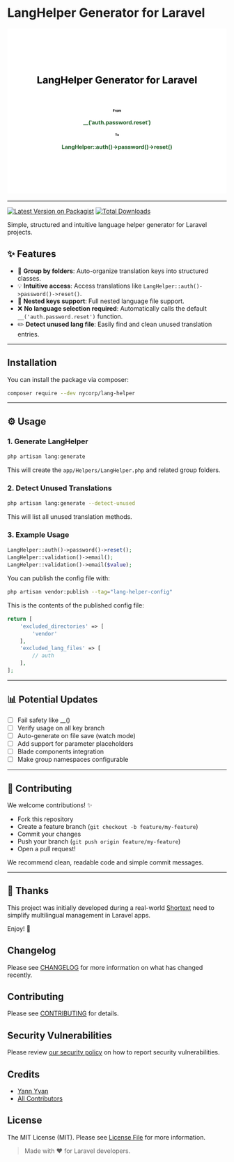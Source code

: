 # LangHelper Generator for Laravel

![Cover](cover.png)

---
[![Latest Version on Packagist](https://img.shields.io/packagist/v/nycorp/lang-helper.svg?style=flat-square)](https://packagist.org/packages/nycorp/lang-helper)
[![Total Downloads](https://img.shields.io/packagist/dt/nycorp/lang-helper.svg?style=flat-square)](https://packagist.org/packages/nycorp/lang-helper)

Simple, structured and intuitive language helper generator for Laravel projects.

## ✨ Features

- 📁 **Group by folders**: Auto-organize translation keys into structured classes.
- 💡 **Intuitive access**: Access translations like `LangHelper::auth()->password()->reset()`.
- 🔄 **Nested keys support**: Full nested language file support.
- ❌ **No language selection required**: Automatically calls the default `__('auth.password.reset')` function.
- ✏️ **Detect unused lang file**: Easily find and clean unused translation entries.

---

## Installation

You can install the package via composer:

```bash
composer require --dev nycorp/lang-helper
```

---

## ⚙️ Usage

### 1. Generate LangHelper

```bash
php artisan lang:generate
```

This will create the `app/Helpers/LangHelper.php` and related group folders.

### 2. Detect Unused Translations

```bash
php artisan lang:generate --detect-unused
```

This will list all unused translation methods.

### 3. Example Usage

```php
LangHelper::auth()->password()->reset();
LangHelper::validation()->email();
LangHelper::validation()->email($value);
```

You can publish the config file with:

```bash
php artisan vendor:publish --tag="lang-helper-config"
```

This is the contents of the published config file:

```php
return [
    'excluded_directories' => [
        'vendor'
    ],
    'excluded_lang_files' => [
        // auth
    ],
];

```

---

## 📊 Potential Updates

- [ ] Fail safety like __()
- [ ] Verify usage on all key branch
- [ ] Auto-generate on file save (watch mode)
- [ ] Add support for parameter placeholders
- [ ] Blade components integration
- [ ] Make group namespaces configurable

---

## 🚀 Contributing

We welcome contributions! ✨

- Fork this repository
- Create a feature branch (`git checkout -b feature/my-feature`)
- Commit your changes
- Push your branch (`git push origin feature/my-feature`)
- Open a pull request!

We recommend clean, readable code and simple commit messages.

---

## 🙏 Thanks

This project was initially developed during a real-world [Shortext](https://shortext.ny-corp.io) need to simplify multilingual management in Laravel apps.

Enjoy! 🚀

## Changelog

Please see [CHANGELOG](CHANGELOG.md) for more information on what has changed recently.

## Contributing

Please see [CONTRIBUTING](CONTRIBUTING.md) for details.

## Security Vulnerabilities

Please review [our security policy](../../security/policy) on how to report security vulnerabilities.

## Credits

- [Yann Yvan](https://github.com/yann-yvan)
- [All Contributors](../../contributors)

## License

The MIT License (MIT). Please see [License File](LICENSE.md) for more information.


> Made with ❤️ for Laravel developers.

